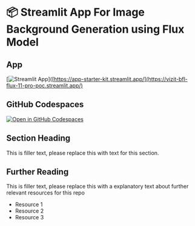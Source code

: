 # 📦 Streamlit App For Image Background Generation using Flux Model 

## App

[![Streamlit App](https://static.streamlit.io/badges/streamlit_badge_black_white.svg)]([https://app-starter-kit.streamlit.app/](https://vizit-bfl-flux-11-pro-poc.streamlit.app/)

## GitHub Codespaces

[![Open in GitHub Codespaces](https://github.com/codespaces/badge.svg)](https://codespaces.new/streamlit/app-starter-kit?quickstart=1)

## Section Heading

This is filler text, please replace this with text for this section.

## Further Reading

This is filler text, please replace this with a explanatory text about further relevant resources for this repo
- Resource 1
- Resource 2
- Resource 3
